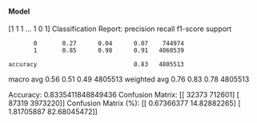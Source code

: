 #### Model
[1 1 1 ... 1 0 1]
Classification Report:
              precision    recall  f1-score   support

           0       0.27      0.04      0.07    744974
           1       0.85      0.98      0.91   4060539

    accuracy                           0.83   4805513
   macro avg       0.56      0.51      0.49   4805513
weighted avg       0.76      0.83      0.78   4805513

Accuracy: 0.8335411848849436
Confusion Matrix:
[[  32373  712601]
 [  87319 3973220]]
Confusion Matrix (%):
[[ 0.67366377 14.82882265]
 [ 1.81705887 82.68045472]]
